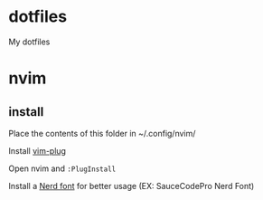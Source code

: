 # dotfiles
My dotfiles



# nvim

## install
Place the contents of this folder in ~/.config/nvim/

Install [vim-plug](https://github.com/junegunn/vim-plug)

Open nvim and <code>:PlugInstall</code>



Install a [Nerd font](https://github.com/ryanoasis/nerd-fonts) for better usage (EX: SauceCodePro Nerd Font)
